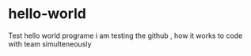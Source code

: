 # hello-world
Test hello world programe
i am testing the github , how it works to code with team simulteneously
